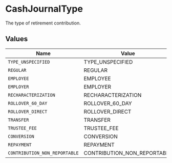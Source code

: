 # CashJournalType

The type of retirement contribution.


## Values

| Name                          | Value                         |
| ----------------------------- | ----------------------------- |
| `TYPE_UNSPECIFIED`            | TYPE_UNSPECIFIED              |
| `REGULAR`                     | REGULAR                       |
| `EMPLOYEE`                    | EMPLOYEE                      |
| `EMPLOYER`                    | EMPLOYER                      |
| `RECHARACTERIZATION`          | RECHARACTERIZATION            |
| `ROLLOVER_60_DAY`             | ROLLOVER_60_DAY               |
| `ROLLOVER_DIRECT`             | ROLLOVER_DIRECT               |
| `TRANSFER`                    | TRANSFER                      |
| `TRUSTEE_FEE`                 | TRUSTEE_FEE                   |
| `CONVERSION`                  | CONVERSION                    |
| `REPAYMENT`                   | REPAYMENT                     |
| `CONTRIBUTION_NON_REPORTABLE` | CONTRIBUTION_NON_REPORTABLE   |